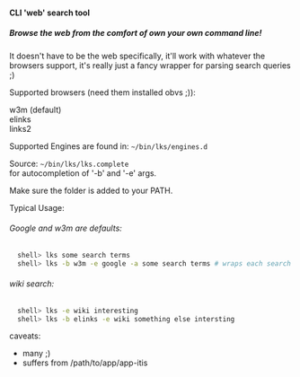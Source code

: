 #### CLI 'web' search tool

##### Browse the web from the comfort of own your own command line!

It doesn't have to be the web specifically, it'll work with whatever the browsers support,
it's really just a fancy wrapper for parsing search queries ;)

Supported browsers (need them installed obvs ;)):

  w3m (default) \
  elinks \
  links2

Supported Engines are found in: ```~/bin/lks/engines.d```

Source: ```~/bin/lks/lks.complete``` \
for autocompletion of '-b' and '-e' args.

Make sure the folder is added to your PATH.

Typical Usage:

###### Google and w3m are defaults:
```bash 
  shell> lks some search terms
  shell> lks -b w3m -e google -a some search terms # wraps each search term in double-quotes
```

###### wiki search:
```bash
  shell> lks -e wiki interesting 
  shell> lks -b elinks -e wiki something else intersting
```


caveats:
  - many ;)
  - suffers from /path/to/app/app-itis

